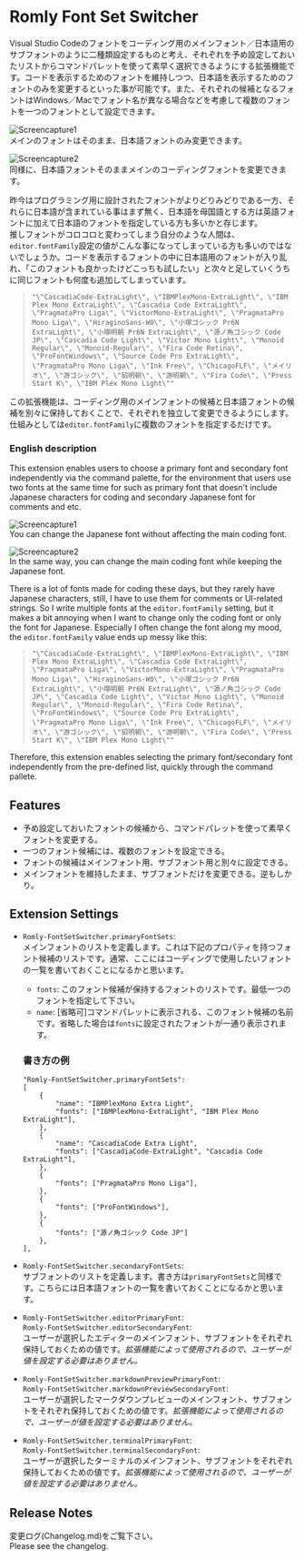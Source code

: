 # Romly Font Set Switcher

Visual Studio Codeのフォントをコーディング用のメインフォント／日本語用のサブフォントのように二種類設定するものと考え、それぞれを予め設定しておいたリストからコマンドパレットを使って素早く選択できるようにする拡張機能です。コードを表示するためのフォントを維持しつつ、日本語を表示するためのフォントのみを変更するといった事が可能です。また、それぞれの候補となるフォントはWindows／Macでフォント名が異なる場合などを考慮して複数のフォントを一つのフォントとして設定できます。

![Screencapture1](screencapture2-1.gif)<br/>
メインのフォントはそのまま、日本語フォントのみ変更できます。

![Screencapture2](screencapture2-2.gif)<br/>
同様に、日本語フォントそのままメインのコーディングフォントを変更できます。

昨今はプログラミング用に設計されたフォントがよりどりみどりである一方、それらに日本語が含まれている事はまず無く、日本語を母国語とする方は英語フォントに加えて日本語のフォントを指定している方も多いかと存じます。<br/>
推しフォントがコロコロと変わってしまう自分のような人間は、`editor.fontFamily`設定の値がこんな事になってしまっている方も多いのではないでしょうか。コードを表示するフォントの中に日本語用のフォントが入り乱れ、「このフォントも良かったけどこっちも試したい」と次々と足していくうちに同じフォントも何度も追加してしまっています。

> `"\"CascadiaCode-ExtraLight\", \"IBMPlexMono-ExtraLight\", \"IBM Plex Mono ExtraLight\", \"Cascadia Code ExtraLight\", \"PragmataPro Liga\", \"VictorMono-ExtraLight\", \"PragmataPro Mono Liga\", \"HiraginoSans-W0\", \"小塚ゴシック Pr6N ExtraLight\", \"小塚明朝 Pr6N ExtraLight\", \"源ノ角ゴシック Code JP\", \"Cascadia Code Light\", \"Victor Mono Light\", \"Monoid Regular\", \"Monoid-Regular\", \"Fira Code Retina\", \"ProFontWindows\", \"Source Code Pro ExtraLight\", \"PragmataPro Mono Liga\", \"Ink Free\", \"ChicagoFLF\", \"メイリオ\", \"游ゴシック\", \"貂明朝\", \"游明朝\", \"Fira Code\", \"Press Start K\", \"IBM Plex Mono Light\""`

この拡張機能は、コーディング用のメインフォントの候補と日本語フォントの候補を別々に保持しておくことで、それぞれを独立して変更できるようにします。仕組みとしては`editor.fontFamily`に複数のフォントを指定するだけです。

### English description

This extension enables users to choose a primary font and secondary font independently via the command palette, for the environment that users use two fonts at the same time for such as primary font that doesn't include Japanese characters for coding and secondary Japanese font for comments and etc.

![Screencapture1](screencapture2-1.gif)<br/>
You can change the Japanese font without affecting the main coding font.

![Screencapture2](screencapture2-2.gif)<br/>
In the same way, you can change the main coding font while keeping the Japanese font.

There is a lot of fonts made for coding these days, but they rarely have Japanese characters, still, I have to use them for comments or UI-related strings. So I write multiple fonts at the `editor.fontFamily` setting, but it makes a bit annoying when I want to change only the coding font or only the font for Japanese. Especially I often change the font along my mood, the `editor.fontFamily` value ends up messy like this:

> `"\"CascadiaCode-ExtraLight\", \"IBMPlexMono-ExtraLight\", \"IBM Plex Mono ExtraLight\", \"Cascadia Code ExtraLight\", \"PragmataPro Liga\", \"VictorMono-ExtraLight\", \"PragmataPro Mono Liga\", \"HiraginoSans-W0\", \"小塚ゴシック Pr6N ExtraLight\", \"小塚明朝 Pr6N ExtraLight\", \"源ノ角ゴシック Code JP\", \"Cascadia Code Light\", \"Victor Mono Light\", \"Monoid Regular\", \"Monoid-Regular\", \"Fira Code Retina\", \"ProFontWindows\", \"Source Code Pro ExtraLight\", \"PragmataPro Mono Liga\", \"Ink Free\", \"ChicagoFLF\", \"メイリオ\", \"游ゴシック\", \"貂明朝\", \"游明朝\", \"Fira Code\", \"Press Start K\", \"IBM Plex Mono Light\""`

Therefore, this extension enables selecting the primary font/secondary font independently from the pre-defined list, quickly through the command pallete.

## Features

- 予め設定しておいたフォントの候補から、コマンドパレットを使って素早くフォントを変更する。
- 一つのフォント候補には、複数のフォントを設定できる。
- フォントの候補はメインフォント用、サブフォント用と別々に設定できる。
- メインフォントを維持したまま、サブフォントだけを変更できる。逆もしかり。

## Extension Settings

* `Romly-FontSetSwitcher.primaryFontSets`:<br/>
メインフォントのリストを定義します。これは下記のプロパティを持つフォント候補のリストです。通常、ここにはコーディングで使用したいフォントの一覧を書いておくことになるかと思います。

	* `fonts`: このフォント候補が保持するフォントのリストです。最低一つのフォントを指定して下さい。
	* `name`: [省略可]コマンドパレットに表示される、このフォント候補の名前です。省略した場合は`fonts`に設定されたフォントが一通り表示されます。

	### 書き方の例
	```
	"Romly-FontSetSwitcher.primaryFontSets":
	[
		{
			"name": "IBMPlexMono Extra Light",
			"fonts": ["IBMPlexMono-ExtraLight", "IBM Plex Mono ExtraLight"],
		},
		{
			"name": "CascadiaCode Extra Light",
			"fonts": ["CascadiaCode-ExtraLight", "Cascadia Code ExtraLight"],
		},
		{
			"fonts": ["PragmataPro Mono Liga"],
		},
		{
			"fonts": ["ProFontWindows"],
		},
		{
			"fonts": ["源ノ角ゴシック Code JP"]
		},
	],
	```

* `Romly-FontSetSwitcher.secondaryFontSets`:<br/>
サブフォントのリストを定義します。書き方は`primaryFontSets`と同様です。こちらには日本語フォントの一覧を書いておくことになるかと思います。

* `Romly-FontSetSwitcher.editorPrimaryFont`:<br/>
`Romly-FontSetSwitcher.editorSecondaryFont`:<br/>ユーザーが選択したエディターのメインフォント、サブフォントをそれぞれ保持しておくための値です。*拡張機能によって使用されるので、ユーザーが値を設定する必要はありません。*

* `Romly-FontSetSwitcher.markdownPreviewPrimaryFont`:<br/>
`Romly-FontSetSwitcher.markdownPreviewSecondaryFont`:<br/>
ユーザーが選択したマークダウンプレビューのメインフォント、サブフォントをそれぞれ保持しておくための値です。*拡張機能によって使用されるので、ユーザーが値を設定する必要はありません。*

* `Romly-FontSetSwitcher.terminalPrimaryFont`:<br/>
`Romly-FontSetSwitcher.terminalSecondaryFont`:<br/>
ユーザーが選択したターミナルのメインフォント、サブフォントをそれぞれ保持しておくための値です。*拡張機能によって使用されるので、ユーザーが値を設定する必要はありません。*

## Release Notes

変更ログ(Changelog.md)をご覧下さい。<br/>Please see the changelog.